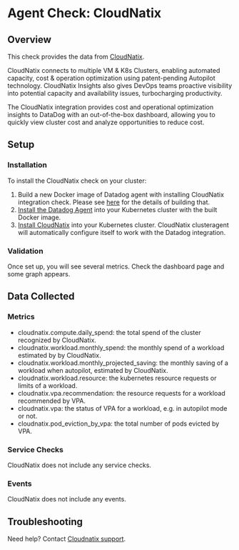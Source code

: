 # Agent Check: CloudNatix

## Overview

This check provides the data from [CloudNatix][1].

CloudNatix connects to multiple VM & K8s Clusters, enabling automated capacity, cost & operation optimization using patent-pending Autopilot technology. CloudNatix Insights also gives DevOps teams proactive visibility into potential capacity and availability issues, turbocharging productivity.

The CloudNatix integration provides cost and operational optimization insights to DataDog with an out-of-the-box dashboard, allowing you to quickly view cluster cost and analyze opportunities to reduce cost.

## Setup

### Installation

To install the CloudNatix check on your cluster:

1. Build a new Docker image of Datadog agent with installing CloudNatix integration check.
   Please see [here](https://docs.datadoghq.com/agent/guide/use-community-integrations/?tab=docker)
   for the details of building that.
2. [Install the Datadog Agent][3] into your Kubernetes cluster with the built Docker image.
3. [Install CloudNatix][2] into your Kubernetes cluster. CloudNatix clusteragent will
   automatically configure itself to work with the Datadog integration.

### Validation

Once set up, you will see several metrics.  Check the dashboard page
and some graph appears.

## Data Collected

### Metrics

- cloudnatix.compute.daily_spend: the total spend of the cluster recognized by CloudNatix.
- cloudnatix.workload.monthly_spend: the monthly spend of a workload estimated by by CloudNatix.
- cloudnatix.workload.monthly_projected_saving: the monthly saving of a workload
  when autopilot, estimated by CloudNatix.
- cloudnatix.workload.resource: the kubernetes resource requests or limits of a workload.
- cloudnatix.vpa.recommendation: the resource requests for a workload recommended by VPA.
- cloudnatix.vpa: the status of VPA for a workload, e.g. in autopilot mode or not.
- cloudnatix.pod_eviction_by_vpa: the total number of pods evicted by VPA.

### Service Checks

CloudNatix does not include any service checks.

### Events

CloudNatix does not include any events.

## Troubleshooting

Need help? Contact [Cloudnatix support][4].

[1]: https://cloudnatix.com/
[2]: https://docs.cloudnatix.com/docs/tutorial
[3]: https://app.datadoghq.com/account/settings#agent/kubernetes
[4]: support@cloudnatix.com
